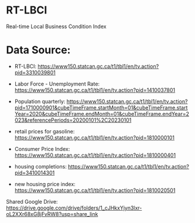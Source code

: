 # RT-LBCI
Real-time Local Business Condition Index


# Data Source:
- RT-LBCI: https://www150.statcan.gc.ca/t1/tbl1/en/tv.action?pid=3310039801
- Labor Force - Unemployment Rate: https://www150.statcan.gc.ca/t1/tbl1/en/tv.action?pid=1410037801
- Population quarterly: https://www150.statcan.gc.ca/t1/tbl1/en/tv.action?pid=1710000901&cubeTimeFrame.startMonth=01&cubeTimeFrame.startYear=2020&cubeTimeFrame.endMonth=01&cubeTimeFrame.endYear=2023&referencePeriods=20200101%2C20230101


- retail prices for gasoline: https://www150.statcan.gc.ca/t1/tbl1/en/tv.action?pid=1810000101
- Consumer Price Index: https://www150.statcan.gc.ca/t1/tbl1/en/tv.action?pid=1810000401
- housing completions: https://www150.statcan.gc.ca/t1/tbl1/en/tv.action?pid=3410014301
- new housing price index: https://www150.statcan.gc.ca/t1/tbl1/en/tv.action?pid=1810020501


Shared Google Drive: https://drive.google.com/drive/folders/1_cJHkxYjyn3lxr-oL2XXr68xG8jFvRW8?usp=share_link
